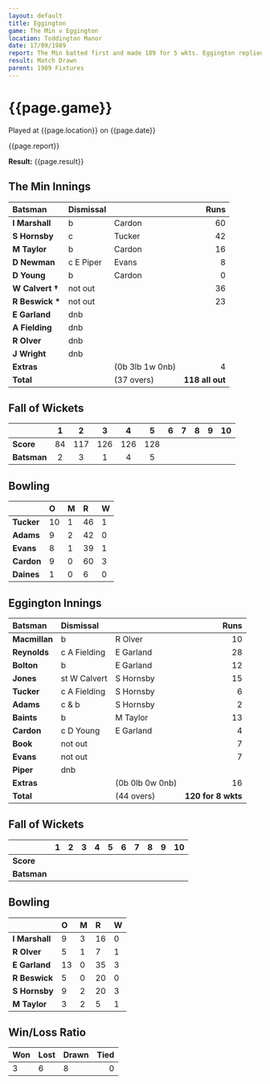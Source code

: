 ```yaml
---
layout: default
title: Eggington
game: The Min v Eggington
location: Toddington Manor
date: 17/09/1989
report: The Min batted first and made 189 for 5 wkts. Eggington replied with 120 for 8 wkts when  time  ran out
result: Match Drawn
parent: 1989 Fixtures
---
```


# {{page.game}}

Played at {{page.location}} on {{page.date}}

{{page.report}}

**Result:** {{page.result}}

## The Min Innings

| Batsman | Dismissal |  | Runs |
|:---|:---|---|---:|
| **I Marshall** | b | Cardon | 60 | 
| **S Hornsby** | c | Tucker | 42 | 
| **M Taylor** | b | Cardon | 16 | 
| **D Newman** | c E  Piper | Evans | 8 | 
| **D Young** | b  | Cardon | 0 | 
| **W Calvert &#8224;** | not out |  | 36 | 
| **R Beswick &#42;** | not out |  | 23 | 
| **E Garland** | dnb |  |  | 
| **A Fielding** | dnb |  |  | 
| **R Olver** | dnb |  |  | 
| **J Wright** | dnb |  |  |
| **Extras** | | (0b 3lb 1w 0nb) | 4 | 
| **Total** | | (37 overs) | **118 all out** | 

## Fall of Wickets

| | 1 | 2 | 3 | 4 | 5 | 6 | 7 | 8 | 9 | 10 |
|---|:---:|:---:|:---:|:---:|:---:|:---:|:---:|:---:|:---:|:---:|
| **Score** | 84 | 117 | 126 | 126 | 128 |  |  |  |  |  | 
| **Batsman** | 2 | 3 | 1 | 4 | 5 |  |  |  |  |  | 

## Bowling

| | O | M | R | W |
|---|:---|:---|:---|:---|
| **Tucker** | 10 | 1 | 46 | 1 | 
| **Adams** | 9 | 2 | 42 | 0 | 
| **Evans** | 8 | 1 | 39 | 1 | 
| **Cardon** | 9 | 0 | 60 | 3 |
| **Daines** | 1 | 0 | 6 | 0 | 

## Eggington Innings

| Batsman | Dismissal |  | Runs |
|:---|:---|---|---:|
| **Macmillan** | b | R Olver | 10 | 
| **Reynolds** | c A Fielding | E Garland | 28 | 
| **Bolton** | b | E Garland | 12 | 
| **Jones** | st W Calvert | S Hornsby | 15 | 
| **Tucker** | c A Fielding | S Hornsby | 6 | 
| **Adams** | c &  b | S Hornsby | 2 |
| **Baints** | b | M Taylor | 13 | 
| **Cardon** | c D Young | E Garland |4  |
| **Book** | not out |  |  7| 
| **Evans** | not out |  | 7 | 
| **Piper** | dnb |  |  |
| **Extras** | | (0b 0lb 0w 0nb) | 16 | 
| **Total** | | (44 overs) | **120 for 8 wkts** | 

## Fall of Wickets

| | 1 | 2 | 3 | 4 | 5 | 6 | 7 | 8 | 9 | 10 |
|---|:---:|:---:|:---:|:---:|:---:|:---:|:---:|:---:|:---:|:---:|
| **Score** |  |  |  |  |  |  |  |  |  |  |
| **Batsman** |  |  |  |  |  |  |  |  |  |  |

## Bowling

| | O | M | R | W |
|---|:---|:---|:---|:---|
| **I Marshall** | 9 | 3 | 16 | 0 | 
| **R Olver** | 5 | 1 | 7 | 1 | 
| **E Garland** | 13 | 0 | 35 | 3 | 
| **R Beswick** | 5 | 0 | 20 | 0 | 
| **S Hornsby** | 9 | 2 | 20 | 3 |
| **M Taylor** | 3 | 2 | 5 | 1 |

## Win/Loss Ratio

| Won | Lost | Drawn | Tied |
|:---|:---|:---|---:|
| 3 | 6 | 8 | 0 |